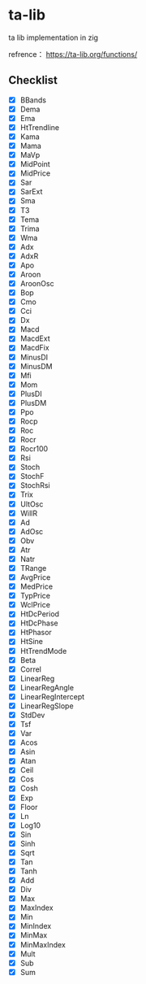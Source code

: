 # ta-lib
ta lib implementation in zig

refrence： https://ta-lib.org/functions/

## Checklist

- [x] BBands
- [x] Dema
- [x] Ema
- [x] HtTrendline
- [x] Kama
- [x] Mama
- [x] MaVp
- [x] MidPoint
- [x] MidPrice
- [x] Sar
- [x] SarExt
- [x] Sma
- [x] T3
- [x] Tema
- [x] Trima
- [x] Wma
- [x] Adx
- [x] AdxR
- [x] Apo
- [x] Aroon
- [x] AroonOsc
- [x] Bop
- [x] Cmo
- [x] Cci
- [x] Dx
- [x] Macd
- [x] MacdExt
- [x] MacdFix
- [x] MinusDI
- [x] MinusDM
- [x] Mfi
- [x] Mom
- [x] PlusDI
- [x] PlusDM
- [x] Ppo
- [x] Rocp
- [x] Roc
- [x] Rocr
- [x] Rocr100
- [x] Rsi
- [x] Stoch
- [x] StochF
- [x] StochRsi
- [x] Trix
- [x] UltOsc
- [x] WillR
- [x] Ad
- [x] AdOsc
- [x] Obv
- [x] Atr
- [x] Natr
- [x] TRange
- [x] AvgPrice
- [x] MedPrice
- [x] TypPrice
- [x] WclPrice
- [x] HtDcPeriod
- [x] HtDcPhase
- [x] HtPhasor
- [x] HtSine
- [x] HtTrendMode
- [x] Beta
- [x] Correl
- [x] LinearReg
- [x] LinearRegAngle
- [x] LinearRegIntercept
- [x] LinearRegSlope
- [x] StdDev
- [x] Tsf
- [x] Var
- [x] Acos
- [x] Asin
- [x] Atan
- [x] Ceil
- [x] Cos
- [x] Cosh
- [x] Exp
- [x] Floor
- [x] Ln
- [x] Log10
- [x] Sin
- [x] Sinh
- [x] Sqrt
- [x] Tan
- [x] Tanh
- [x] Add
- [x] Div
- [x] Max
- [x] MaxIndex
- [x] Min
- [x] MinIndex
- [x] MinMax
- [x] MinMaxIndex
- [x] Mult
- [x] Sub
- [x] Sum 